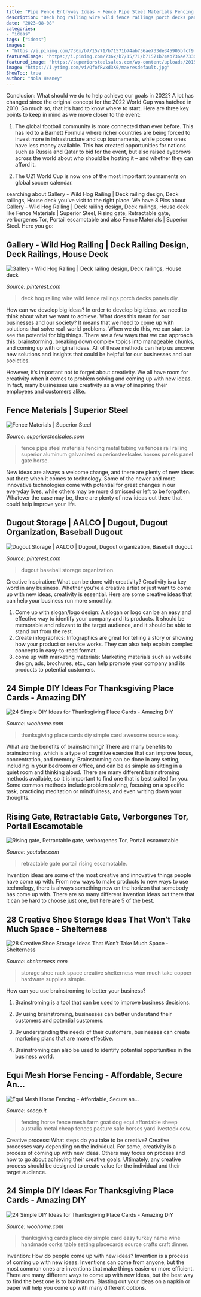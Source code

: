 ```yaml
---
title: "Pipe Fence Entryway Ideas ~ Fence Pipe Steel Materials Fencing Metal Tubing Vs Fences Rail Railing Superior Aluminum Galvanized Superiorsteelsales Horses Panels Panel Gate Horse"
description: "Deck hog railing wire wild fence railings porch decks panels diy"
date: "2023-08-08"
categories:
- "ideas"
tags: ["ideas"]
images:
- "https://i.pinimg.com/736x/b7/15/71/b71571b74ab736ae733de345905bfcf9.jpg"
featuredImage: "https://i.pinimg.com/736x/b7/15/71/b71571b74ab736ae733de345905bfcf9.jpg"
featured_image: "https://superiorsteelsales.com/wp-content/uploads/2015/11/Pipe-Fence-1.jpg"
image: "https://i.ytimg.com/vi/QfofRvxd3X0/maxresdefault.jpg"
ShowToc: true
author: "Nola Heaney"
---
```



Conclusion: What should we do to help achieve our goals in 2022?
A lot has changed since the original concept for the 2022 World Cup was hatched in 2010. So much so, that it’s hard to know where to start. Here are three key points to keep in mind as we move closer to the event:
1. The global football community is more connected than ever before. This has led to a Barnett Formula where richer countries are being forced to invest more in infrastructure and cup tournaments, while poorer ones have less money available. This has created opportunities for nations such as Russia and Qatar to bid for the event, but also raised eyebrows across the world about who should be hosting it – and whether they can afford it.

2. The U21 World Cup is now one of the most important tournaments on global soccer calendar.

	

		
searching about Gallery - Wild Hog Railing | Deck railing design, Deck railings, House deck you've visit to the right place. We have 8 Pics about Gallery - Wild Hog Railing | Deck railing design, Deck railings, House deck like Fence Materials | Superior Steel, Rising gate, Retractable gate, verborgenes Tor, Portail escamotable and also Fence Materials | Superior Steel. Here you go:
		
    
## Gallery - Wild Hog Railing | Deck Railing Design, Deck Railings, House Deck

<img loading=lazy src="https://i.pinimg.com/736x/b0/f9/88/b0f98834ad280882b4ba9252237e3db7--new-deck-fencing.jpg" onerror="this.onerror=null;this.src='https://tse2.mm.bing.net/th?id=OIP.EdvRJSOS_Woq6XkCpRhzSQHaFj&amp;pid=15.1';" alt="Gallery - Wild Hog Railing | Deck railing design, Deck railings, House deck">

_Source: pinterest.com_

>deck hog railing wire wild fence railings porch decks panels diy. 

	

How can we develop big ideas?
In order to develop big ideas, we need to think about what we want to achieve. What does this mean for our businesses and our society? It means that we need to come up with solutions that solve real-world problems. When we do this, we can start to see the potential for big things.
There are a few ways that we can approach this: brainstorming, breaking down complex topics into manageable chunks, and coming up with original ideas. All of these methods can help us uncover new solutions and insights that could be helpful for our businesses and our societies.

However, it’s important not to forget about creativity. We all have room for creativity when it comes to problem solving and coming up with new ideas. In fact, many businesses use creativity as a way of inspiring their employees and customers alike.

    
## Fence Materials | Superior Steel

<img loading=lazy src="https://superiorsteelsales.com/wp-content/uploads/2015/11/Pipe-Fence-1.jpg" onerror="this.onerror=null;this.src='https://tse2.mm.bing.net/th?id=OIP.IIxJADJ0Az5QGb8yxZ6RowHaEM&amp;pid=15.1';" alt="Fence Materials | Superior Steel">

_Source: superiorsteelsales.com_

>fence pipe steel materials fencing metal tubing vs fences rail railing superior aluminum galvanized superiorsteelsales horses panels panel gate horse. 

	

New ideas are always a welcome change, and there are plenty of new ideas out there when it comes to technology. Some of the newer and more innovative technologies come with potential for great changes in our everyday lives, while others may be more dismissed or left to be forgotten. Whatever the case may be, there are plenty of new ideas out there that could help improve your life.

    
## Dugout Storage | AALCO | Dugout, Dugout Organization, Baseball Dugout

<img loading=lazy src="https://i.pinimg.com/736x/b7/15/71/b71571b74ab736ae733de345905bfcf9.jpg" onerror="this.onerror=null;this.src='https://tse1.mm.bing.net/th?id=OIP.-X-zH-2VgXdins_VbRn2BgHaDn&amp;pid=15.1';" alt="Dugout Storage | AALCO | Dugout, Dugout organization, Baseball dugout">

_Source: pinterest.com_

>dugout baseball storage organization. 

	

Creative Inspiration: What can be done with creativity?
Creativity is a key word in any business. Whether you're a creative artist or just want to come up with new ideas, creativity is essential. Here are some creative ideas that can help your business run more smoothly: 
1. Come up with slogan/logo design: A slogan or logo can be an easy and effective way to identify your company and its products. It should be memorable and relevant to the target audience, and it should be able to stand out from the rest. 
2. Create infographics: Infographics are great for telling a story or showing how your product or service works. They can also help explain complex concepts in easy-to-read format. 
3. come up with marketing materials: Marketing materials such as website design, ads, brochures, etc., can help promote your company and its products to potential customers.

    
## 24 Simple DIY Ideas For Thanksgiving Place Cards - Amazing DIY

<img loading=lazy src="http://www.woohome.com/wp-content/uploads/2013/11/DIY-Thanksgiving-Place-Cards-7.jpg" onerror="this.onerror=null;this.src='https://tse4.mm.bing.net/th?id=OIP.YRSTigP2Y_aFhPNcm33yggHaLH&amp;pid=15.1';" alt="24 Simple DIY Ideas for Thanksgiving Place Cards - Amazing DIY">

_Source: woohome.com_

>thanksgiving place cards diy simple card awesome source easy. 

	

What are the benefits of brainstroming?
There are many benefits to brainstroming, which is a type of cognitive exercise that can improve focus, concentration, and memory. Brainstroming can be done in any setting, including in your bedroom or office, and can be as simple as sitting in a quiet room and thinking aloud. There are many different brainstroming methods available, so it is important to find one that is best suited for you. Some common methods include problem solving, focusing on a specific task, practicing meditation or mindfulness, and even writing down your thoughts.

    
## Rising Gate, Retractable Gate, Verborgenes Tor, Portail Escamotable

<img loading=lazy src="https://i.ytimg.com/vi/QfofRvxd3X0/maxresdefault.jpg" onerror="this.onerror=null;this.src='https://tse3.mm.bing.net/th?id=OIP.YmaPMCN82NLTbqn22xelNgHaEK&amp;pid=15.1';" alt="Rising gate, Retractable gate, verborgenes Tor, Portail escamotable">

_Source: youtube.com_

>retractable gate portail rising escamotable. 

	

Invention ideas are some of the most creative and innovative things people have come up with. From new ways to make products to new ways to use technology, there is always something new on the horizon that somebody has come up with. There are so many different invention ideas out there that it can be hard to choose just one, but here are 5 of the best.

    
## 28 Creative Shoe Storage Ideas That Won’t Take Much Space - Shelterness

<img loading=lazy src="https://i.shelterness.com/2016/07/10-flower-boxes-for-kids-shoes-storage.jpg" onerror="this.onerror=null;this.src='https://tse3.mm.bing.net/th?id=OIP.572J3MSMzIfz7hX_0_DhwQHaJ4&amp;pid=15.1';" alt="28 Creative Shoe Storage Ideas That Won’t Take Much Space - Shelterness">

_Source: shelterness.com_

>storage shoe rack space creative shelterness won much take copper hardware supplies simple. 

	

How can you use brainstroming to better your business?
1. Brainstroming is a tool that can be used to improve business decisions.
2. By using brainstroming, businesses can better understand their customers and potential customers.

3. By understanding the needs of their customers, businesses can create marketing plans that are more effective.

4. Brainstroming can also be used to identify potential opportunities in the business world.

    
## Equi Mesh Horse Fencing - Affordable, Secure An...

<img loading=lazy src="https://img.scoop.it/nQuHa7ZnyHKtm9jaxCbql4XXXL4j3HpexhjNOf_P3YmryPKwJ94QGRtDb3Sbc6KY" onerror="this.onerror=null;this.src='https://tse4.mm.bing.net/th?id=OIP.41XZn0NzgWv2s-lJn3wHpwHaE8&amp;pid=15.1';" alt="Equi Mesh Horse Fencing - Affordable, Secure an...">

_Source: scoop.it_

>fencing horse fence mesh farm goat dog equi affordable sheep australia metal cheap fences pasture safe horses yard livestock cow. 

	

Creative process: What steps do you take to be creative?
Creative processes vary depending on the individual. For some, creativity is a process of coming up with new ideas. Others may focus on process and how to go about achieving their creative goals. Ultimately, any creative process should be designed to create value for the individual and their target audience.

    
## 24 Simple DIY Ideas For Thanksgiving Place Cards - Amazing DIY

<img loading=lazy src="http://www.woohome.com/wp-content/uploads/2013/11/DIY-Thanksgiving-Place-Cards-22.jpg" onerror="this.onerror=null;this.src='https://tse4.mm.bing.net/th?id=OIP.oNDfsGogfHYEMdcgp1sY4AHaLH&amp;pid=15.1';" alt="24 Simple DIY Ideas for Thanksgiving Place Cards - Amazing DIY">

_Source: woohome.com_

>thanksgiving cards place diy simple card easy turkey name wine handmade corks table setting placecards source crafts craft dinner. 

	

Invention: How do people come up with new ideas?
Invention is a process of coming up with new ideas. Inventions can come from anyone, but the most common ones are inventions that make things easier or more efficient. There are many different ways to come up with new ideas, but the best way to find the best one is to brainstorm. Blasting out your ideas on a napkin or paper will help you come up with many different options.


